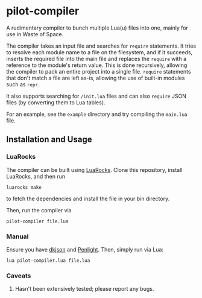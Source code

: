 # pilot-compiler

A rudimentary compiler to bunch multiple Lua(u) files into one, mainly for use in Waste of Space.

The compiler takes an input file and searches for `require` statements. It tries to resolve each module name to a file on the filesystem, and if it succeeds, inserts the required file into the main file and replaces the `require` with a reference to the module's return value. This is done recursively, allowing the compiler to pack an entire project into a single file. `require` statements that don't match a file are left as-is, allowing the use of built-in modules such as `repr`.

It also supports searching for `/init.lua` files and can also `require` JSON files (by converting them to Lua tables).

For an example, see the `example` directory and try compiling the `main.lua` file.


## Installation and Usage

### LuaRocks

The compiler can be built using [LuaRocks](https://luarocks.org). Clone this repository, install LuaRocks, and then run
```
luarocks make
```
to fetch the dependencies and install the file in your bin directory.

Then, run the compiler via
```
pilot-compiler file.lua
```

### Manual

Ensure you have [dkjson](http://dkolf.de/dkjson-lua/) and [Penlight](http://dkolf.de/dkjson-lua/). Then, simply run via Lua:
```
lua pilot-compiler.lua file.lua
```


### Caveats

1. Hasn't been extensively tested; please report any bugs.

